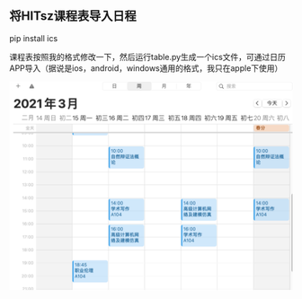 ## 将HITsz课程表导入日程

pip install ics

课程表按照我的格式修改一下，然后运行table.py生成一个ics文件，可通过日历APP导入（据说是ios，android，windows通用的格式，我只在apple下使用）

![image-20210304172319228](1.png)